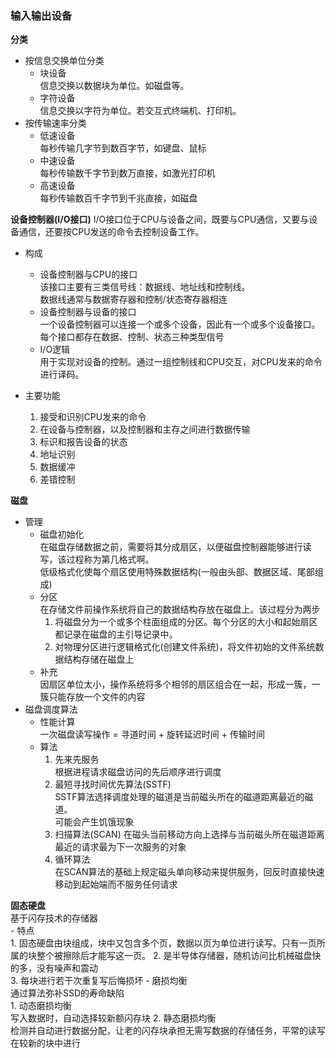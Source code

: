 ### 输入输出设备
**分类** 
- 按信息交换单位分类
    - 块设备  
    信息交换以数据块为单位。如磁盘等。
    - 字符设备  
    信息交换以字符为单位。若交互式终端机、打印机。  
- 按传输速率分类  
    - 低速设备  
    每秒传输几字节到数百字节，如键盘、鼠标
    - 中速设备  
    每秒传输数千字节到数万直接，如激光打印机
    - 高速设备  
    每秒传输数百千字节到千兆直接，如磁盘

**设备控制器(I/O接口)**
I/O接口位于CPU与设备之间，既要与CPU通信，又要与设备通信，还要按CPU发送的命令去控制设备工作。  
- 构成  
    - 设备控制器与CPU的接口  
    该接口主要有三类信号线：数据线、地址线和控制线。  
    数据线通常与数据寄存器和控制/状态寄存器相连
    - 设备控制器与设备的接口  
    一个设备控制器可以连接一个或多个设备，因此有一个或多个设备接口。每个接口都存在数据、控制、状态三种类型信号
    - I/O逻辑  
    用于实现对设备的控制。通过一组控制线和CPU交互，对CPU发来的命令进行译码。  

- 主要功能
    1. 接受和识别CPU发来的命令
    2. 在设备与控制器，以及控制器和主存之间进行数据传输
    3. 标识和报告设备的状态
    4. 地址识别
    5. 数据缓冲
    6. 差错控制


**磁盘**  
- 管理  
    - 磁盘初始化  
    在磁盘存储数据之前，需要将其分成扇区，以便磁盘控制器能够进行读写，该过程称为第几格式啊。  
    低级格式化使每个扇区使用特殊数据结构(一般由头部、数据区域、尾部组成)  
    - 分区  
    在存储文件前操作系统将自己的数据结构存放在磁盘上。该过程分为两步  
        1. 将磁盘分为一个或多个柱面组成的分区。每个分区的大小和起始扇区都记录在磁盘的主引导记录中。  
        2. 对物理分区进行逻辑格式化(创建文件系统)，将文件初始的文件系统数据结构存储在磁盘上    
    - 补充  
    因扇区单位太小，操作系统将多个相邻的扇区组合在一起，形成一簇，一簇只能存放一个文件的内容  
- 磁盘调度算法  
    - 性能计算  
    一次磁盘读写操作 = 寻道时间 + 旋转延迟时间 + 传输时间  
    - 算法  
        1. 先来先服务  
        根据进程请求磁盘访问的先后顺序进行调度  
        2. 最短寻找时间优先算法(SSTF)  
        SSTF算法选择调度处理的磁道是当前磁头所在的磁道距离最近的磁道。  
        可能会产生饥饿现象
        3. 扫描算法(SCAN) 
        在磁头当前移动方向上选择与当前磁头所在磁道距离最近的请求最为下一次服务的对象  
        4. 循环算法  
        在SCAN算法的基础上规定磁头单向移动来提供服务，回反时直接快速移动到起始端而不服务任何请求  

**固态硬盘**  
基于闪存技术的存储器  
    - 特点  
        1. 固态硬盘由块组成，块中又包含多个页，数据以页为单位进行读写。只有一页所属的块整个被擦除后才能写这一页。
        2. 是半导体存储器，随机访问比机械磁盘快的多，没有噪声和震动  
        3. 每块进行若干次重复写后悔损坏
    - 磨损均衡  
    通过算法弥补SSD的寿命缺陷  
        1. 动态磨损均衡  
        写入数据时，自动选择较新额闪存块
        2. 静态磨损均衡  
        检测并自动进行数据分配，让老的闪存块承担无需写数据的存储任务，平常的读写在较新的块中进行